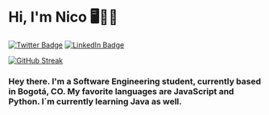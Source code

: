 # Hi, I'm Nico 🖥️🙋‍♂
[![Twitter Badge](https://img.shields.io/badge/Twitter-Profile-informational?style=for-the-badge&logo=twitter&logoColor=white&color=1CA2F1)](https://twitter.com/_NicolasGR)
[![LinkedIn Badge](https://img.shields.io/badge/LinkedIn-Profile-informational?style=for-the-badge&logo=linkedin&logoColor=white&color=0D76A8)](https://www.linkedin.com/in/nicolas-gongora/)

[![GitHub Streak](https://github-readme-streak-stats.herokuapp.com?user=itsMeNicoG&theme=dark)](https://git.io/streak-stats)
### Hey there. I'm a Software Engineering student, currently based in Bogotá, CO. My favorite languages are JavaScript and Python. I´m currently learning Java as well.

